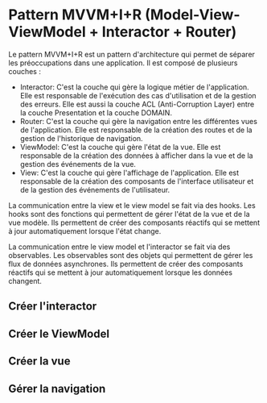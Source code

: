 # Pattern MVVM+I+R (Model-View-ViewModel + Interactor + Router)

Le pattern MVVM+I+R est un pattern d'architecture qui permet de séparer les préoccupations dans une application. Il est composé de plusieurs couches :
* Interactor: C'est la couche qui gère la logique métier de l'application. Elle est responsable de l'exécution des cas d'utilisation et de la gestion des erreurs. Elle est aussi la couche ACL (Anti-Corruption Layer) entre la couche Presentation et la couche DOMAIN.
* Router: C'est la couche qui gère la navigation entre les différentes vues de l'application. Elle est responsable de la création des routes et de la gestion de l'historique de navigation.
* ViewModel: C'est la couche qui gère l'état de la vue. Elle est responsable de la création des données à afficher dans la vue et de la gestion des événements de la vue.
* View: C'est la couche qui gère l'affichage de l'application. Elle est responsable de la création des composants de l'interface utilisateur et de la gestion des événements de l'utilisateur.

La communication entre la view et le view model se fait via des hooks. Les hooks sont des fonctions qui permettent de gérer l'état de la vue et de la vue modèle. Ils permettent de créer des composants réactifs qui se mettent à jour automatiquement lorsque l'état change.

La communication entre le view model et l'interactor se fait via des observables. Les observables sont des objets qui permettent de gérer les flux de données asynchrones. Ils permettent de créer des composants réactifs qui se mettent à jour automatiquement lorsque les données changent.

## Créer l'interactor

## Créer le ViewModel

## Créer la vue

## Gérer la navigation
